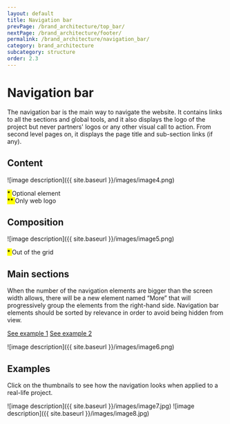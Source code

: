 ```yaml
---
layout: default
title: Navigation bar
prevPage: /brand_architecture/top_bar/
nextPage: /brand_architecture/footer/
permalink: /brand_architecture/navigation_bar/
category: brand_architecture
subcategory: structure
order: 2.3
---
```


# Navigation bar

The navigation bar is the main way to navigate the website. It contains links to all the
sections and global tools, and it also displays the logo of the project but never partners'
logos or any other visual call to action. From second level pages on, it displays the page
title and sub-section links (if any).

## Content

![image description]({{ site.baseurl }}/images/image4.png)

<div class="caption">
	<mark> * </mark> Optional element
	<br>
	<mark> ** </mark> Only web logo
</div>

## Composition

![image description]({{ site.baseurl }}/images/image5.png)

<div class="caption">
	<mark> * </mark> Out of the grid
</div>


## Main sections

When the number of the navigation elements are bigger than the screen width allows,
there will be a new element named “More” that will progressively group the elements from
the right-hand side. Navigation bar elements should be sorted by relevance in order to
avoid being hidden from view.

<a href="https://zpl.io/ZvJPu0" class="button" target="_blank" rel="noreferrer noopener">See example 1</a>
<a href="https://zpl.io/Z1JPtkT" class="button" target="_blank" rel="noreferrer noopener">See example 2</a>

![image description]({{ site.baseurl }}/images/image6.png)

## Examples

Click on the thumbnails to see how the navigation looks when applied to a real-life project.

<span class="examples-block">
	<span class="post-examples">
		<span class="lightbox" data-lightbox="{{ site.baseurl }}/images/image7-big.png">
			![image description]({{ site.baseurl }}/images/image7.jpg)
		</span>
	</span>
	<span class="post-examples">
		<span class="lightbox" data-lightbox="{{ site.baseurl }}/images/image8-big.png">
			![image description]({{ site.baseurl }}/images/image8.jpg)
		</span>
	</span>
</span>
